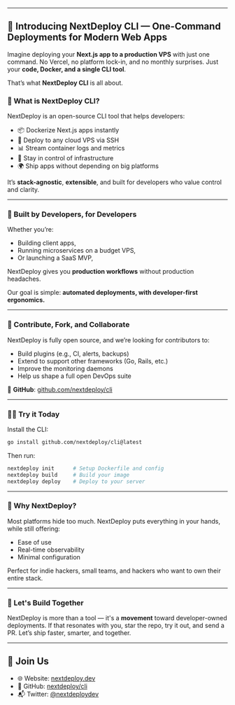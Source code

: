 

---

## 🚀 Introducing NextDeploy CLI — One-Command Deployments for Modern Web Apps

Imagine deploying your **Next.js app to a production VPS** with just one command. No Vercel, no platform lock-in, and no monthly surprises. Just your **code, Docker, and a single CLI tool**.

That’s what **NextDeploy CLI** is all about.

### 🧰 What is NextDeploy CLI?

NextDeploy is an open-source CLI tool that helps developers:

* 📦 Dockerize Next.js apps instantly
* 📡 Deploy to any cloud VPS via SSH
* 📊 Stream container logs and metrics
* 🔐 Stay in control of infrastructure
* 🌍 Ship apps without depending on big platforms

It’s **stack-agnostic**, **extensible**, and built for developers who value control and clarity.

---

### 🧪 Built by Developers, for Developers

Whether you’re:

* Building client apps,
* Running microservices on a budget VPS,
* Or launching a SaaS MVP,

NextDeploy gives you **production workflows** without production headaches.

Our goal is simple: **automated deployments, with developer-first ergonomics.**

---

### 🤝 Contribute, Fork, and Collaborate

NextDeploy is fully open source, and we’re looking for contributors to:

* Build plugins (e.g., CI, alerts, backups)
* Extend to support other frameworks (Go, Rails, etc.)
* Improve the monitoring daemons
* Help us shape a full open DevOps suite

🔗 **GitHub**: [github.com/nextdeploy/cli](https://github.com/nextdeploy/cli)

---

### 🧑‍💻 Try it Today

Install the CLI:

```bash
go install github.com/nextdeploy/cli@latest
```

Then run:

```bash
nextdeploy init      # Setup Dockerfile and config
nextdeploy build     # Build your image
nextdeploy deploy    # Deploy to your server
```

---

### 🧠 Why NextDeploy?

Most platforms hide too much. NextDeploy puts everything in your hands, while still offering:

* Ease of use
* Real-time observability
* Minimal configuration

Perfect for indie hackers, small teams, and hackers who want to own their entire stack.

---

### 🙌 Let's Build Together

NextDeploy is more than a tool — it's a **movement** toward developer-owned deployments. If that resonates with you, star the repo, try it out, and send a PR. Let’s ship faster, smarter, and together.

---

## 🔗 Join Us

* 🌐 Website: [nextdeploy.dev](https://nextdeploy.dev)
* 🐙 GitHub: [nextdeploy/cli](https://github.com/nextdeploy/cli)
* 📬 Twitter: [@nextdeploydev](https://twitter.com/nextdeploydev)

